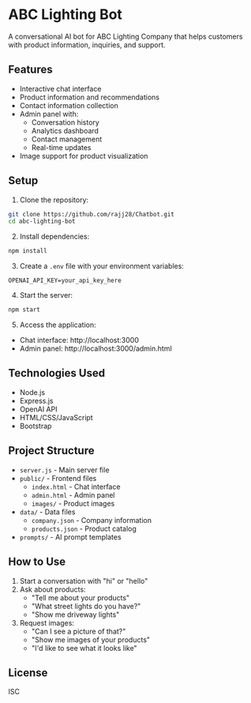 # ABC Lighting Bot

A conversational AI bot for ABC Lighting Company that helps customers with product information, inquiries, and support.

## Features

- Interactive chat interface
- Product information and recommendations
- Contact information collection
- Admin panel with:
  - Conversation history
  - Analytics dashboard
  - Contact management
  - Real-time updates
- Image support for product visualization

## Setup

1. Clone the repository:
```bash
git clone https://github.com/rajj28/Chatbot.git
cd abc-lighting-bot
```

2. Install dependencies:
```bash
npm install
```

3. Create a `.env` file with your environment variables:
```
OPENAI_API_KEY=your_api_key_here
```

4. Start the server:
```bash
npm start
```

5. Access the application:
- Chat interface: http://localhost:3000
- Admin panel: http://localhost:3000/admin.html

## Technologies Used

- Node.js
- Express.js
- OpenAI API
- HTML/CSS/JavaScript
- Bootstrap

## Project Structure

- `server.js` - Main server file
- `public/` - Frontend files
  - `index.html` - Chat interface
  - `admin.html` - Admin panel
  - `images/` - Product images
- `data/` - Data files
  - `company.json` - Company information
  - `products.json` - Product catalog
- `prompts/` - AI prompt templates

## How to Use

1. Start a conversation with "hi" or "hello"
2. Ask about products:
   - "Tell me about your products"
   - "What street lights do you have?"
   - "Show me driveway lights"
3. Request images:
   - "Can I see a picture of that?"
   - "Show me images of your products"
   - "I'd like to see what it looks like"

## License

ISC
